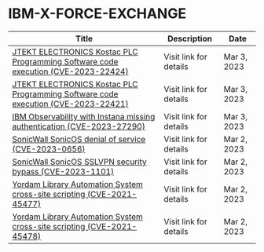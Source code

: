 

# IBM-X-FORCE-EXCHANGE

 |Title|Description|Date|
 |---|---|---|
 |[JTEKT ELECTRONICS Kostac PLC Programming Software code execution (CVE-2023-22424)](https://exchange.xforce.ibmcloud.com/activity/list?filter=Vulnerabilities)|Visit link for details|Mar 3, 2023|
 |[JTEKT ELECTRONICS Kostac PLC Programming Software code execution (CVE-2023-22421)](https://exchange.xforce.ibmcloud.com/activity/list?filter=Vulnerabilities)|Visit link for details|Mar 3, 2023|
 |[IBM Observability with Instana missing authentication (CVE-2023-27290)](https://exchange.xforce.ibmcloud.com/activity/list?filter=Vulnerabilities)|Visit link for details|Mar 3, 2023|
 |[SonicWall SonicOS denial of service (CVE-2023-0656)](https://exchange.xforce.ibmcloud.com/activity/list?filter=Vulnerabilities)|Visit link for details|Mar 2, 2023|
 |[SonicWall SonicOS SSLVPN security bypass (CVE-2023-1101)](https://exchange.xforce.ibmcloud.com/activity/list?filter=Vulnerabilities)|Visit link for details|Mar 2, 2023|
 |[Yordam Library Automation System cross-site scripting (CVE-2021-45477)](https://exchange.xforce.ibmcloud.com/activity/list?filter=Vulnerabilities)|Visit link for details|Mar 2, 2023|
 |[Yordam Library Automation System cross-site scripting (CVE-2021-45478)](https://exchange.xforce.ibmcloud.com/activity/list?filter=Vulnerabilities)|Visit link for details|Mar 2, 2023|
 